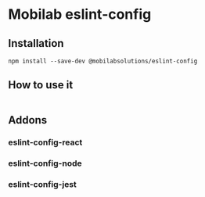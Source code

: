 # Mobilab eslint-config

## Installation
```
npm install --save-dev @mobilabsolutions/eslint-config
```

## How to use it
```
```

## Addons

### eslint-config-react
### eslint-config-node
### eslint-config-jest